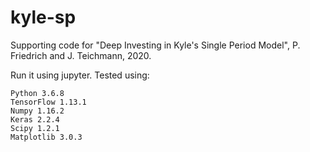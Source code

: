 # kyle-sp
Supporting code for "Deep Investing in Kyle's Single Period Model", P. Friedrich and J. Teichmann, 2020.

Run it using jupyter. Tested using:

    Python 3.6.8
    TensorFlow 1.13.1
    Numpy 1.16.2
    Keras 2.2.4
    Scipy 1.2.1
    Matplotlib 3.0.3
